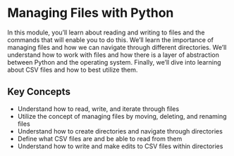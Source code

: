 # Managing Files with Python

In this module, you’ll learn about reading and writing to files and the commands that will enable you to do this. We’ll learn the importance of managing files and how we can navigate through different directories. We’ll understand how to work with files and how there is a layer of abstraction between Python and the operating system. Finally, we’ll dive into learning about CSV files and how to best utilize them.

## Key Concepts

* Understand how to read, write, and iterate through files
* Utilize the concept of managing files by moving, deleting, and renaming files
* Understand how to create directories and navigate through directories
* Define what CSV files are and be able to read from them
* Understand how to write and make edits to CSV files within directories